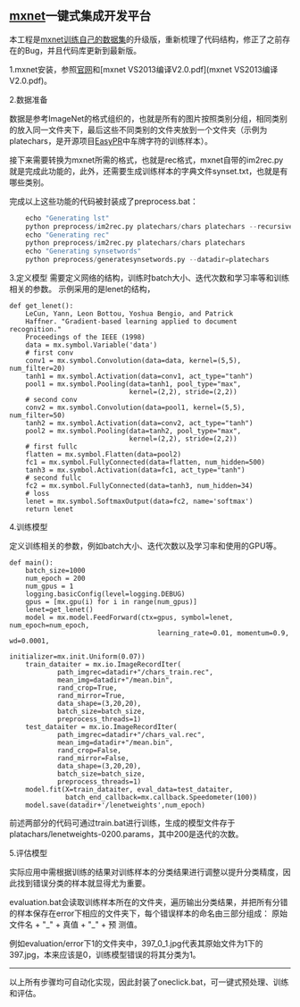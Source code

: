 [mxnet](https://github.com/dmlc/mxnet)一键式集成开发平台
-----

本工程是[mxnet训练自己的数据集](https://github.com/imistyrain/mxnet-mr)的升级版，重新梳理了代码结构，修正了之前存在的Bug，并且代码库更新到最新版。


1.mxnet安装，参照[官网](http://mxnet.readthedocs.org/en/latest/how_to/build.html)和[mxnet VS2013编译V2.0.pdf](mxnet VS2013编译V2.0.pdf)。

2.数据准备

数据是参考ImageNet的格式组织的，也就是所有的图片按照类别分组，相同类别的放入同一文件夹下，最后这些不同类别的文件夹放到一个文件夹（示例为platechars，是开源项目[EasyPR](https://github.com/liuruoze/EasyPR)中车牌字符的训练样本）。

接下来需要转换为mxnet所需的格式，也就是rec格式，mxnet自带的im2rec.py就是完成此功能的，此外，还需要生成训练样本的字典文件synset.txt，也就是有哪些类别。

完成以上这些功能的代码被封装成了preprocess.bat：

```python
	echo "Generating lst"
	python preprocess/im2rec.py platechars/chars platechars --recursive=True --list=True
	echo "Generating rec"
	python preprocess/im2rec.py platechars/chars platechars
	echo "Generating synsetwords"
	python preprocess/generatesynsetwords.py --datadir=platechars
```

3.定义模型
需要定义网络的结构，训练时batch大小、迭代次数和学习率等和训练相关的参数。
示例采用的是lenet的结构，
```
def get_lenet():
    LeCun, Yann, Leon Bottou, Yoshua Bengio, and Patrick
    Haffner. "Gradient-based learning applied to document recognition."
    Proceedings of the IEEE (1998)
    data = mx.symbol.Variable('data')
    # first conv
    conv1 = mx.symbol.Convolution(data=data, kernel=(5,5), num_filter=20)
    tanh1 = mx.symbol.Activation(data=conv1, act_type="tanh")
    pool1 = mx.symbol.Pooling(data=tanh1, pool_type="max",
                              kernel=(2,2), stride=(2,2))
    # second conv
    conv2 = mx.symbol.Convolution(data=pool1, kernel=(5,5), num_filter=50)
    tanh2 = mx.symbol.Activation(data=conv2, act_type="tanh")
    pool2 = mx.symbol.Pooling(data=tanh2, pool_type="max",
                              kernel=(2,2), stride=(2,2))
    # first fullc
    flatten = mx.symbol.Flatten(data=pool2)
    fc1 = mx.symbol.FullyConnected(data=flatten, num_hidden=500)
    tanh3 = mx.symbol.Activation(data=fc1, act_type="tanh")
    # second fullc
    fc2 = mx.symbol.FullyConnected(data=tanh3, num_hidden=34)
    # loss
    lenet = mx.symbol.SoftmaxOutput(data=fc2, name='softmax')
    return lenet
```

4.训练模型

定义训练相关的参数，例如batch大小、迭代次数以及学习率和使用的GPU等。

```
def main():
    batch_size=1000
    num_epoch = 200
    num_gpus = 1
    logging.basicConfig(level=logging.DEBUG)
    gpus = [mx.gpu(i) for i in range(num_gpus)]
    lenet=get_lenet()
    model = mx.model.FeedForward(ctx=gpus, symbol=lenet, num_epoch=num_epoch,
                                     learning_rate=0.01, momentum=0.9, wd=0.0001,
                                     initializer=mx.init.Uniform(0.07))
    train_dataiter = mx.io.ImageRecordIter(
            path_imgrec=datadir+"/chars_train.rec",
            mean_img=datadir+"/mean.bin",
            rand_crop=True,
            rand_mirror=True,
            data_shape=(3,20,20),
            batch_size=batch_size,
            preprocess_threads=1)
    test_dataiter = mx.io.ImageRecordIter(
            path_imgrec=datadir+"/chars_val.rec",
            mean_img=datadir+"/mean.bin",
            rand_crop=False,
            rand_mirror=False,
            data_shape=(3,20,20),
            batch_size=batch_size,
            preprocess_threads=1)
    model.fit(X=train_dataiter, eval_data=test_dataiter,
              batch_end_callback=mx.callback.Speedometer(100))
    model.save(datadir+'/lenetweights',num_epoch)
```

 前述两部分的代码可通过train.bat进行训练，生成的模型文件存于platachars/lenetweights-0200.params，其中200是迭代的次数。

5.评估模型

实际应用中需根据训练的结果对训练样本的分类结果进行调整以提升分类精度，因此找到错误分类的样本就显得尤为重要。

evaluation.bat会读取训练样本所在的文件夹，遍历输出分类结果，并把所有分错的样本保存在error下相应的文件夹下，每个错误样本的命名由三部分组成：
原始文件名 + "\_" + 真值 + "\_" + 预 测值。

例如evaluation/error下1的文件夹中，397_0_1.jpg代表其原始文件为1下的397.jpg，本来应该是0，训练模型错误的将其分类为1。


-----

以上所有步骤均可自动化实现，因此封装了oneclick.bat，可一键式预处理、训练和评估。